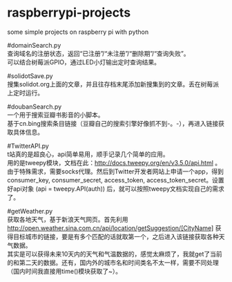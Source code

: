 # raspberrypi-projects
some simple projects on raspberry pi with python

#domainSearch.py
 <br>查询域名的注册状态，返回“已注册”/“未注册”/“删除期”/“查询失败”。
 <br>可以结合树莓派GPIO，通过LED小灯输出定时查询结果。


#solidotSave.py
<br>搜集solidot.org上面的文章，并且往存档末尾添加新搜集到的文章。丢在树莓派上定时运行。

#doubanSearch.py
<br>一个用于搜索豆瓣书影音的小脚本。
<br>基于cn.bing搜索条目链接（豆瓣自己的搜索引擎好像抓不到-。-），再进入链接获取具体信息。

#TwitterAPI.py
<br>t站真的是超良心，api简单易用，顺手记录几个简单的应用。
<br>用的是tweepy模块，文档在此：http://docs.tweepy.org/en/v3.5.0/api.html 。
<br>由于特殊需求，需要socks代理。然后到Twitter开发者网站上申请一个app，得到 consumer_key, consumer_secret, access_token, access_token_secret。设置好api对象 (api = tweepy.API(auth)) 后，就可以按照tweepy文档实现自己的需求了。

#getWeather.py 
<br>获取各地天气，基于新浪天气网页。首先利用 http://open.weather.sina.com.cn/api/location/getSuggestion/[CityName] 获得目标城市的链接，要是有多个匹配的话就取第一个，之后进入该链接获取各种天气数据。
<br>其实是可以获得未来10天内的天气和气温数据的，感觉太麻烦了，我就get了当前的和第二天的数据。还有，国内外的城市名和时间类名不太一样，需要不同处理（国内时间我直接用time()模块获取了~）。

